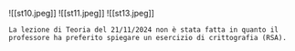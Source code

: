 ![[st10.jpeg]]
![[st11.jpeg]]
![[st13.jpeg]]

```ad-missing
La lezione di Teoria del 21/11/2024 non è stata fatta in quanto il professore ha preferito spiegare un esercizio di crittografia (RSA).

```
